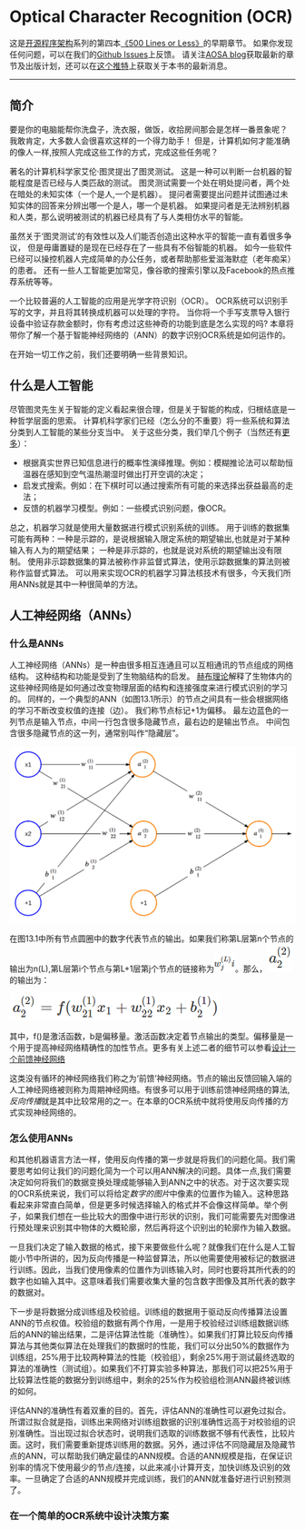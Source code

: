 # Optical Character Recognition (OCR)


这是[开源程序架构](http://aosabook.org/en/index.html)系列的第四本[《500 Lines or Less》](https://github.com/aosabook/500lines/blob/master/README.md)的早期章节。
如果你发现任何问题，可以在我们的[Github Issues](https://github.com/aosabook/500lines/issues)上反馈。
请关注[AOSA blog](http://aosabook.org/blog/)获取最新的章节及出版计划，还可以在[这个推特](https://twitter.com/aosabook)上获取关于本书的最新消息。

----
## 简介

要是你的电脑能帮你洗盘子，洗衣服，做饭，收拾房间那会是怎样一番景象呢？
我敢肯定，大多数人会很喜欢这样的一个得力助手！
但是，计算机如何才能准确的像人一样,按照人完成这些工作的方式，完成这些任务呢？

著名的计算机科学家艾伦·图灵提出了图灵测试。
这是一种可以判断一台机器的智能程度是否已经与人类匹敌的测试。
图灵测试需要一个处在明处提问者，两个处在暗处的未知实体（一个是人,一个是机器）。
提问者需要提出问题并试图通过未知实体的回答来分辨出哪一个是人，哪一个是机器。
如果提问者是无法辨别机器和人类，那么说明被测试的机器已经具有了与人类相仿水平的智能。

虽然关于‘图灵测试’的有效性以及人们能否创造出这种水平的智能一直有着很多争议，
但是毋庸置疑的是现在已经存在了一些具有不俗智能的机器。
如今一些软件已经可以操控机器人完成简单的办公任务，或者帮助那些爱滋海默症（老年痴呆）的患者。
还有一些人工智能更加常见，像谷歌的搜索引擎以及Facebook的热点推荐系统等等。 

一个比较普遍的人工智能的应用是光学字符识别（OCR）。
OCR系统可以识别手写的文字，并且将其转换成机器可以处理的字符。
当你将一个手写支票导入银行设备中验证存款金额时，你有考虑过这些神奇的功能到底是怎么实现的吗?
本章将带你了解一个基于智能神经网络的（ANN）的数字识别OCR系统是如何运作的。

在开始一切工作之前，我们还要明确一些背景知识。

## 什么是人工智能

尽管图灵先生关于智能的定义看起来很合理，但是关于智能的构成，归根结底是一种哲学层面的思索。
计算机科学家们已经（怎么分的不重要）将一些系统和算法分类到人工智能的某些分支当中。
关于这些分类，我们举几个例子（当然还有[更多](http://www-formal.stanford.edu/jmc/whatisai/node2.html)）：

* 根据真实世界已知信息进行的概率性演绎推理。例如：模糊推论法可以帮助恒温器在感知到空气温热潮湿时做出打开空调的决定；
* 启发式搜索。例如：在下棋时可以通过搜索所有可能的来选择出获益最高的走法；
* 反馈的机器学习模型。例如：一些模式识别问题，像OCR。

总之，机器学习就是使用大量数据进行模式识别系统的训练。
用于训练的数据集可能有两种：一种是示踪的，是说根据输入限定系统的期望输出,也就是对于某种输入有人为的期望结果；
一种是非示踪的，也就是说对系统的期望输出没有限制。
使用非示踪数据集的算法被称作非监督式算法，使用示踪数据集的算法则被称作监督式算法。
可以用来实现OCR的机器学习算法核技术有很多，今天我们所用ANNs就是其中一种很简单的方法。

## 人工神经网络（ANNs）

### 什么是ANNs

人工神经网络（ANNs）是一种由很多相互连通且可以互相通讯的节点组成的网络结构。
这种结构和功能是受到了生物脑结构的启发。
[赫布理论](http://www.nbb.cornell.edu/neurobio/linster/BioNB420/hebb.pdf)解释了生物体内的这些神经网络是如何通过改变物理层面的结构和连接强度来进行模式识别的学习的。
同样的，一个典型的ANN（如图13.1所示）的节点之间具有一些会根据网络的学习不断改变权值的连接（边）。
我们称节点标记+1为偏移。
最左边蓝色的一列节点是输入节点，中间一行包含很多隐藏节点，最右边的是输出节点。
中间包含很多隐藏节点的这一列，通常别叫作“隐藏层”。


![Figure 13.1](./img/Figure_13.1.jpg)


在图13.1中所有节点圆圈中的数字代表节点的输出。如果我们称第L层第n个节点的输出为n(L),第L层第i个节点与第L+1层第j个节点的链接称为![](./img/WijL.png)。那么，![](./img/a22.png)的输出为：

![function](./img/a22f.png)

其中，f()是激活函数，b是偏移量。激活函数决定着节点输出的类型。偏移量是一个用于提高神经网络精确性的加性节点。更多有关上述二者的细节可以参看[设计一个前馈神经网络](http://aosabook.org/en/500L/optical-character-recognition-ocr.html#sec.ocr.feedforward)

这类没有循环的神经网络我们称之为‘前馈’神经网络。节点的输出反馈回输入端的人工神经网络被则称为周期神经网络。有很多可以用于训练前馈神经网络的算法,*反向传播*就是其中比较常用的之一。在本章的OCR系统中就将使用反向传播的方式实现神经网络的。


### 怎么使用ANNs

和其他机器语言方法一样，使用反向传播的第一步就是将我们的问题化简。我们需要思考如何让我们的问题化简为一个可以用ANN解决的问题。具体一点,我们需要决定如何将我们的数据变换处理成能够输入到ANN之中的状态。对于这次要实现的OCR系统来说，我们可以将给定*数字的图片*中像素的位置作为输入。这种思路看起来非常直白简单，但是更多时候选择输入的格式并不会像这样简单。举个例子，如果我们想在一些比较大的图像中进行形状的识别，我们可能需要先对图像进行预处理来识别其中物体的大概轮廓，然后再将这个识别出的轮廓作为输入数据。

一旦我们决定了输入数据的格式，接下来要做些什么呢？就像我们在什么是人工智能小节中所讲的，因为反向传播是一种监督算法，所以他需要使用被标记的数据进行训练。因此，当我们使用像素的位置作为训练输入时，同时也要将其所代表的的数字也如输入其中。这意味着我们需要收集大量的包含数字图像及其所代表的数字的数据对。

下一步是将数据分成训练组及校验组。训练组的数据用于驱动反向传播算法设置ANN的节点权值。校验组的数据有两个作用，一是用于校验经过训练组数据训练后的ANN的输出结果，二是评估算法性能（准确性）。如果我们打算比较反向传播算法与其他类似算法在处理我们的数据时的性能，我们可以分出50%的数据作为训练组，25%用于比较两种算法的性能（校验组），剩余25%用于测试最终选取的算法的准确性（测试组）。如果我们不打算实验多种算法，那我们可以把25%用于比较算法性能的数据分到训练组中，剩余的25%作为校验组检测ANN最终被训练的如何。

评估ANN的准确性有着双重的目的。首先，评估ANN的准确性可以避免过拟合。所谓过拟合就是指，训练出来网络对训练组数据的识别准确性远高于对校验组的识别准确性。当出现过拟合状态时，说明我们选取的训练数据不够有代表性，比较片面。这时，我们需要重新提炼训练用的数据。另外，通过评估不同隐藏层及隐藏节点的ANN，可以帮助我们确定最佳的ANN规模。合适的ANN规模是指，在保证识别率的情况下使用最少的节点/连接，以此来减小计算开支，加快训练及识别的效率。一旦确定了合适的ANN规模并完成训练，我们的ANN就准备好进行识别预测了。

### 在一个简单的OCR系统中设计决策方案

